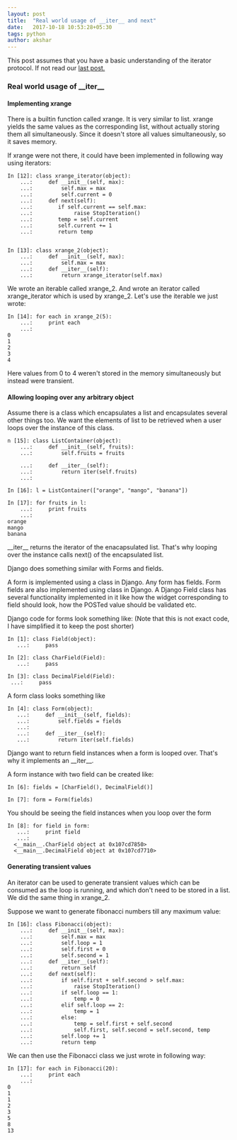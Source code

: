 ```yaml
---
layout: post
title:  "Real world usage of __iter__ and next"
date:   2017-10-18 10:53:28+05:30
tags: python
author: akshar
---
```

This post assumes that you have a basic understanding of the iterator protocol. If not read our <a href="http://agiliq.com/blog/2017/10/iterators-and-iterables/" target="_blank">last post.</a>

### Real world usage of \_\_iter\_\_

#### Implementing xrange

There is a builtin function called xrange. It is very similar to list. xrange yields the same values as the corresponding list, without actually storing them all simultaneously. Since it doesn't store all values simultaneously, so it saves memory.

If xrange were not there, it could have been implemented in following way using iterators:

	In [12]: class xrange_iterator(object):
		...:     def __init__(self, max):
		...:         self.max = max
		...:         self.current = 0
		...:     def next(self):
		...:        if self.current == self.max:
		...:             raise StopIteration()
		...:        temp = self.current
		...:        self.current += 1
		...:        return temp


	In [13]: class xrange_2(object):
		...:     def __init__(self, max):
		...:         self.max = max
		...:     def __iter__(self):
		...:         return xrange_iterator(self.max)


We wrote an iterable called xrange_2. And wrote an iterator called xrange_iterator which is used by xrange_2. Let's use the iterable we just wrote:

	In [14]: for each in xrange_2(5):
		...:     print each
		...:
	0
	1
	2
	3
	4

Here values from 0 to 4 weren't stored in the memory simultaneously but instead were transient.

#### Allowing looping over any arbitrary object 

Assume there is a class which encapsulates a list and encapsulates several other things too. We want the elements of list to be retrieved when a user loops over the instance of this class.

	n [15]: class ListContainer(object):
		...:     def __init__(self, fruits):
		...:         self.fruits = fruits

		...:     def __iter__(self):
		...:         return iter(self.fruits)
		...:

	In [16]: l = ListContainer(["orange", "mango", "banana"])

	In [17]: for fruits in l:
		...:     print fruits
		...:
	orange
	mango
	banana

\_\_iter\_\_ returns the iterator of the enacapsulated list. That's why looping over the instance calls next() of the encapsulated list.

Django does something similar with Forms and fields.

A form is implemented using a class in Django. Any form has fields. Form fields are also implemented using class in Django. A Django Field class has several functionality implemented in it like how the widget corresponding to field should look, how the POSTed value should be validated etc.

Django code for forms look something like: (Note that this is not exact code, I have simplified it to keep the post shorter)

	In [1]: class Field(object):
	   ...:     pass

	In [2]: class CharField(Field):
	   ...:     pass

    In [3]: class DecimalField(Field):
     ...:     pass

A form class looks something like

    In [4]: class Form(object):
       ...:     def __init__(self, fields):
       ...:         self.fields = fields
       ...:
       ...:     def __iter__(self):
       ...:         return iter(self.fields)

Django want to return field instances when a form is looped over. That's why it implements an \_\_iter\_\_.

A form instance with two field can be created like:

    In [6]: fields = [CharField(), DecimalField()]

    In [7]: form = Form(fields)

You should be seeing the field instances when you loop over the form

    In [8]: for field in form:
       ...:     print field
       ...:
      <__main__.CharField object at 0x107cd7850>
      <__main__.DecimalField object at 0x107cd7710>

#### Generating transient values

An iterator can be used to generate transient values which can be consumed as the loop is running, and which don't need to be stored in a list. We did the same thing in xrange_2.

Suppose we want to generate fibonacci numbers till any maximum value:

	In [16]: class Fibonacci(object):
		...:     def __init__(self, max):
		...:         self.max = max
		...:         self.loop = 1
		...:         self.first = 0
		...:         self.second = 1
		...:     def __iter__(self):
		...:         return self
		...:     def next(self):
		...:         if self.first + self.second > self.max:
		...:             raise StopIteration()
		...:         if self.loop == 1:
		...:             temp = 0
		...:         elif self.loop == 2:
		...:             temp = 1
		...:         else:
		...:             temp = self.first + self.second
		...:             self.first, self.second = self.second, temp
		...:         self.loop += 1
		...:         return temp

We can then use the Fibonacci class we just wrote in following way:

	In [17]: for each in Fibonacci(20):
		...:     print each
		...:
	0
	1
	1
	2
	3
	5
	8
	13

